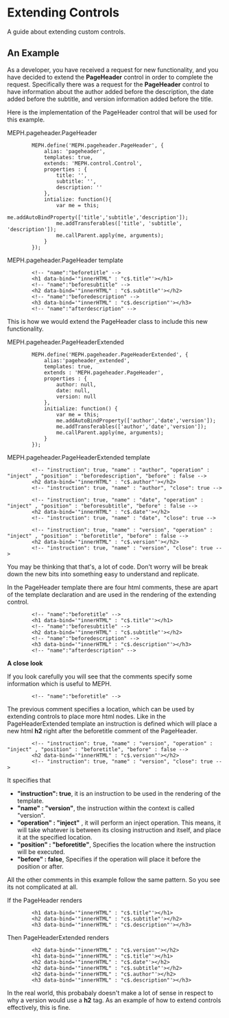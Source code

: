 ﻿# Extending Controls
 
A guide about extending custom controls.


## An Example

As a developer, you have received a request for new functionality, and you have decided to extend the __PageHeader__ control in order to complete the request. Specifically there was a request for the __PageHeader__ control to have information about the author added before the description, the date added before the subtitle, and version information added before the title.

Here is the implementation of the PageHeader control that will be used for this example.

MEPH.pageheader.PageHeader

			MEPH.define('MEPH.pageheader.PageHeader', {
				alias: 'pageheader',
				templates: true,
				extends: 'MEPH.control.Control',
				properties : {
					title: '',
					subtitle: '',
					description: ''
				},
				intialize: function(){
					var me = this;
					me.addAutoBindProperty(['title','subtitle','description']);
					me.addTransferables(['title', 'subtitle', 'description']);
					me.callParent.apply(me, arguments);
				}
			});

MEPH.pageheader.PageHeader template

			<!-- "name":"beforetitle" -->
			<h1 data-bind='"innerHTML" : "c$.title"'></h1>
			<!-- "name":"beforesubtitle" -->
			<h2 data-bind='"innerHTML" : "c$.subtitle"'></h2>
			<!-- "name":"beforedescription" -->
			<h3 data-bind='"innerHTML" : "c$.description"'></h3>
			<!-- "name":"afterdescription" -->

This is how we would extend the PageHeader class to include this new functionality.


MEPH.pageheader.PageHeaderExtended

			MEPH.define('MEPH.pageheader.PageHeaderExtended', {
				alias:'pageheader_extended',
				templates: true,
				extends : 'MEPH.pageheader.PageHeader',
				properties : {
					author: null,
					date: null,
					version: null
				},
				initialize: function() {
					var me = this;
					me.addAutoBindProperty(['author','date','version']);
					me.addTransferables(['author','date','version']);
					me.callParent.apply(me, arguments);
				}
			});


MEPH.pageheader.PageHeaderExtended template

			<!-- "instruction": true, "name" : "author", "operation" : "inject" , "position" : "beforedescription", "before" : false -->
			<h2 data-bind='"innerHTML" : "c$.author"'></h2>
			<!-- "instruction": true, "name" : "author", "close": true -->

			<!-- "instruction": true, "name" : "date", "operation" : "inject" , "position" : "beforesubtitle", "before" : false -->
			<h2 data-bind='"innerHTML" : "c$.date"'></h2>
			<!-- "instruction": true, "name" : "date", "close": true -->

			<!-- "instruction": true, "name" : "version", "operation" : "inject" , "position" : "beforetitle", "before" : false -->
			<h2 data-bind='"innerHTML" : "c$.version"'></h2>
			<!-- "instruction": true, "name" : "version", "close": true -->


You may be thinking that that's, a lot of code. Don't worry will be break down the new bits into something easy to understand and replicate.


In the PageHeader template there are four html comments, these are apart of the template declaration and are used in the rendering of the extending control. 

			<!-- "name":"beforetitle" -->
			<h1 data-bind='"innerHTML" : "c$.title"'></h1>
			<!-- "name":"beforesubtitle" -->
			<h2 data-bind='"innerHTML" : "c$.subtitle"'></h2>
			<!-- "name":"beforedescription" -->
			<h3 data-bind='"innerHTML" : "c$.description"'></h3>
			<!-- "name":"afterdescription" -->

__A close look__

If you look carefully you will see that the comments specify some information which is useful to MEPH.

			<!-- "name":"beforetitle" -->

The previous comment specifies a location, which can be used by extending controls to place more html nodes. Like in the PageHeaderExtended template an instruction is defined which will place a new html __h2__ right after the beforetitle comment of the PageHeader.
			
			<!-- "instruction": true, "name" : "version", "operation" : "inject" , "position" : "beforetitle", "before" : false -->
			<h2 data-bind='"innerHTML" : "c$.version"'></h2>
			<!-- "instruction": true, "name" : "version", "close": true -->

It specifies that 
	
-	__"instruction": true__, it is an instruction to be used in the rendering of the template.
-	__"name" : "version"__, the instruction within the context is called "version".
-	__"operation" : "inject"__ , it will perform an inject operation. This means, it will take whatever is between its closing instruction and itself, and place it at the specified location.
-	__"position" : "beforetitle"__,  Specifies the location where the instruction will be executed.
-	__"before" : false__, Specifies if the operation will place it before the position or after.


All the other comments in this example follow the same pattern. So you see its not complicated at all.

If the PageHeader renders


			<h1 data-bind='"innerHTML" : "c$.title"'></h1>
			<h2 data-bind='"innerHTML" : "c$.subtitle"'></h2>
			<h3 data-bind='"innerHTML" : "c$.description"'></h3>

Then PageHeaderExtended renders


			<h2 data-bind='"innerHTML" : "c$.version"'></h2>
			<h1 data-bind='"innerHTML" : "c$.title"'></h1>
			<h2 data-bind='"innerHTML" : "c$.date"'></h2>
			<h2 data-bind='"innerHTML" : "c$.subtitle"'></h2>
			<h2 data-bind='"innerHTML" : "c$.author"'></h2>
			<h3 data-bind='"innerHTML" : "c$.description"'></h3>

In the real world, this probabaly doesn't make a lot of sense in respect to why a version would use a __h2__ tag.  As an example of how to extend controls effectively, this is fine.
